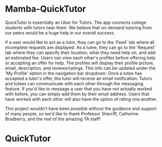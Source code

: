 ﻿# Mamba-QuickTutor
 
QuickTutor is essentially an Uber for Tutors. The app connects college students with tutors near them. We believe that on-demand tutoring from our peers would be a huge help in our overall success. 

If a user would like to act as a tutor, they can go to the 'Feed' tab where all incomplete requests are displayed. As a tutee, they can go to the 'Request' tab where they can specify their location, what they need help on, and add an estimated fee. Users can view each other's profiles before offering help or accepting an offer for help. The profiles will display their profile picture, email, description, and reviews/ratings. This info can be updated under the 'My Profile' option in the navigation bar dropdown. Once a tutee has accepted a tutor's offer, the tutor will receive an email notification. Tutors and tutees can communicate with each other through the messaging feature. If you'd like to message a user that you have not actually worked with before, you can simply add them by their email address. Users that have worked with each other will also have the option of rating one another.

This project wouldn't have been possible without the guidance and support of many people, so we'd like to thank Professor Sherriff, Catherine Bradberry, and the rest of the amazing TA staff!
# QuickTutor
